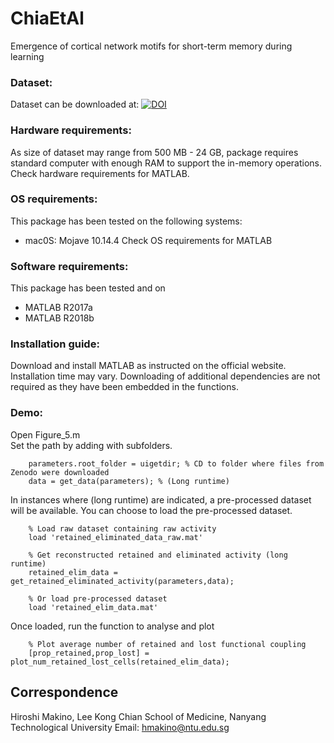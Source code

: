 # ChiaEtAl
Emergence of cortical network motifs for short-term memory during learning

### Dataset:
Dataset can be downloaded at: 
[![DOI](https://zenodo.org/badge/DOI/10.5281/zenodo.8031278.svg)](https://doi.org/10.5281/zenodo.8031278)


### Hardware requirements:
As size of dataset may range from 500 MB - 24 GB, package requires standard computer with enough RAM to support the in-memory operations.
Check hardware requirements for MATLAB.

### OS requirements:
This package has been tested on the following systems:
- mac0S: Mojave 10.14.4
Check OS requirements for MATLAB

### Software requirements:
This package has been tested and on
- MATLAB R2017a
- MATLAB R2018b

### Installation guide:
Download and install MATLAB as instructed on the official website.
Installation time may vary.
Downloading of additional dependencies are not required as they have been embedded in the functions.

### Demo:
Open Figure_5.m\
Set the path by adding with subfolders.
```
	parameters.root_folder = uigetdir; % CD to folder where files from Zenodo were downloaded
	data = get_data(parameters); % (Long runtime)
```
In instances where (long runtime) are indicated, a pre-processed dataset will be available. You can choose to load the pre-processed dataset.
```	
	% Load raw dataset containing raw activity
	load 'retained_eliminated_data_raw.mat' 
	
	% Get reconstructed retained and eliminated activity (long runtime)
	retained_elim_data = get_retained_eliminated_activity(parameters,data); 
	
	% Or load pre-processed dataset
	load 'retained_elim_data.mat'
```
Once loaded, run the function to analyse and plot
```
	% Plot average number of retained and lost functional coupling
	[prop_retained,prop_lost] = plot_num_retained_lost_cells(retained_elim_data);
```

## Correspondence
Hiroshi Makino, Lee Kong Chian School of Medicine, Nanyang Technological University
Email: hmakino@ntu.edu.sg
